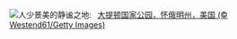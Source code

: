 ![](https://www.bing.com/th?id=OHR.SnakeRiverTeton_ZH-CN1213535303_UHD.jpg&w=1000)人少景美的静谧之地:&nbsp;&ensp;[大提顿国家公园，怀俄明州，美国 (© Westend61/Getty Images)](https://www.bing.com/th?id=OHR.SnakeRiverTeton_ZH-CN1213535303_UHD.jpg)
<br><br/>
